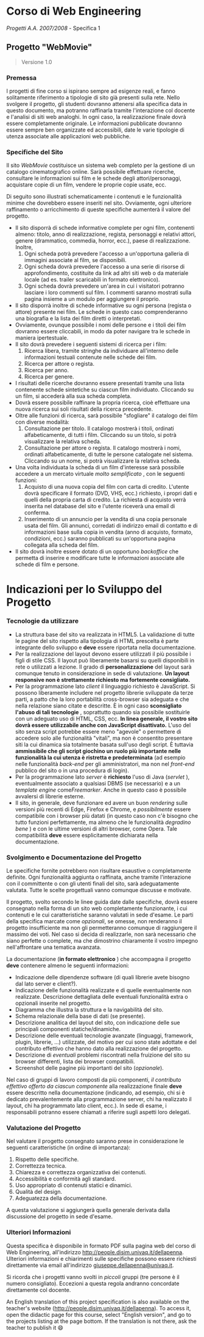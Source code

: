 # Corso di Web Engineering
*Progetti A.A. 2007/2008* - Specifica 1

## Progetto "WebMovie"

> Versione 1.0

### Premessa

I progetti di fine corso si ispirano sempre ad esigenze
reali, e fanno solitamente riferimento a tipologie di sito già presenti sulla
rete. Nello svolgere il progetto, gli studenti dovranno attenersi alla
specifica data in questo documento, ma potranno raffinarla tramite l'interazione
col docente e l'analisi di siti web analoghi. In ogni caso, la realizzazione
finale dovrà essere completamente originale. Le informazioni pubblicate
dovranno essere sempre ben organizzate ed accessibili, date le varie tipologie
di utenza associate alle applicazioni web pubbliche.

### Specifiche del Sito

Il sito *WebMovie* costituisce un sistema web completo per la gestione di un catalogo cinematografico online. Sarà possibile effettuare ricerche, consultare le informazioni sui film e le schede degli attori/personaggi, acquistare copie di un film, vendere le proprie copie usate, ecc.

Di seguito sono illustrati schematicamente i contenuti e le
funzionalità minime che dovrebbero essere inseriti nel sito. Ovviamente, ogni
ulteriore raffinamento o arricchimento di queste specifiche aumenterà il valore
del progetto.
* Il sito disporrà di schede informative complete per ogni film, contenenti almeno: titolo, anno di realizzazione, regista, personaggi e relativi attori, genere (drammatico, commedia, horror, ecc.), paese di realizzazione. Inoltre,
  1. Ogni scheda potrà prevedere l'accesso a un'opportuna galleria di immagini associate al film, se disponibili.
  2. Ogni scheda dovrà prevedere l'accesso a una serie di risorse di approfondimento, costituite da link ad altri siti web o da materiale locale (ad es. trailer scaricabili in formato elettronico).
  3. Ogni scheda dovrà prevedere un'area in cui i visitatori potranno lasciare i loro commenti sul film. I commenti saranno mostrati sulla pagina insieme a un modulo per aggiungere il proprio.
* Il sito disporrà inoltre di schede informative su ogni persona (regista o attore) presente nei film. Le schede in questo caso comprenderanno una biografia e la lista dei film diretti o interpretati.
* Ovviamente, ovunque possibile i nomi delle persone e i titoli dei film dovranno essere cliccabili, in modo da poter navigare tra le schede in maniera ipertestuale.
* Il sito dovrà prevedere i seguenti sistemi di ricerca per i film:
  1. Ricerca libera, tramite stringhe da individuare all'interno delle informazioni testuali contenute nelle schede dei film.
  2. Ricerca per attore o regista.
  3. Ricerca per anno.
  4. Ricerca per genere.
* I risultati delle ricerche dovranno essere presentati tramite una lista contenente schede sintetiche su ciascun film individuato. Cliccando su un film, si accederà alla sua scheda completa.
* Dovrà essere possibile raffinare la propria ricerca, cioè effettuare una nuova ricerca sui soli risultati della ricerca precedente.
* Oltre alle funzioni di ricerca, sarà possibile "sfogliare" il catalogo dei film con diverse modalità:
  1. Consultazione per titolo. Il catalogo mostrerà i titoli, ordinati alfabeticamente, di tutti i film. Cliccando su un titolo, si potrà visualizzare la relativa scheda.
  2. Consultazione per attore o regista. Il catalogo mostrerà i nomi, ordinati alfabeticamente, di tutte le persone catalogate nel sistema. Cliccando su un nome, si potrà visualizzare la relativa scheda.
* Una volta individuata la scheda di un film d'interesse sarà possibile accedere a un mercato virtuale *molto semplificato* , con le seguenti funzioni:
  1. Acquisto di una nuova copia del film con carta di credito. L'utente dovrà specificare il formato (DVD, VHS, ecc.) richiesto, i propri dati e quelli della propria carta di credito. La richiesta di acquisto verrà inserita nel database del sito e l'utente riceverà una email di conferma.
  2. Inserimento di un annuncio per la vendita di una copia personale usata del film. Gli annunci, corredati di indirizzo email di contatto e di informazioni base sulla copia in vendita (anno di acquisto, formato, condizioni, ecc.) saranno pubblicati su un'opportuna pagina collegata alla scheda del film.
* Il sito dovrà inoltre essere dotato di un opportuno *backoffice* che permetta di inserire e modificare tutte le informazioni associate alle schede di film e persone.

# Indicazioni per lo Sviluppo del Progetto

### Tecnologie da utilizzare

* La struttura base del sito va realizzata in HTML5. La validazione di tutte le pagine del sito rispetto alla tipologia di HTML prescelta è parte integrante dello sviluppo e **deve** essere riportata nella documentazione.
* Per la realizzazione del layout devono essere utilizzati il più possibile i figli di stile CSS. Il layout può liberamente basarsi su quelli disponibili in rete o utilizzati a lezione. Il grado di **personalizzazione** del layout sarà comunque tenuto in considerazione in sede di valutazione. **Un layout responsive non è strettamente richiesto ma fortemente consigliato.**
* Per la programmazione lato *client* il linguaggio richiesto è JavaScript. Si possono liberamente includere nel progetto librerie sviluppate da terze parti, a patto che la loro portabilità cross-browser sia adeguata e che nella relazione siano citate e descritte. È in ogni caso **sconsigliato l'abuso di tali tecnologie** , soprattutto quando sia possibile sostituirle con un adeguato uso di HTML, CSS, ecc. **In linea generale, il vostro sito dovrà essere utilizzabile anche con JavaScript disattivato.** L'uso del sito senza script potrebbe essere meno "agevole" o permettere di accedere solo alle funzionalità "vitali", ma non è consentito presentare siti la cui dinamica sia totalmente basata sull'uso degli script. È tuttavia **ammissibile che gli script giochino un ruolo più importante nelle funzionalità la cui utenza è ristretta e predeterminata** (ad esempio nelle funzionalità *back-end* per gli amministratori, ma non nel *front-end* pubblico del sito o in una procedura di login).
* Per la programmazione lato *server* è **richiesto** l'uso di Java (*servlet* ), eventualmente associato a qualsiasi DBMS (se necessario) e a un *template engine* come*Freemarker*. Anche in questo caso è possibile avvalersi di librerie esterne.
* Il sito, in generale, deve funzionare ed avere un buon *rendering* sulle versioni più recenti di Edge, Firefox e Chrome, e *possibilmente* essere compatibile con i browser più datati (in questo caso non c'è bisogno che tutto funzioni perfettamente, ma almeno che le funzionalità *degradino bene* ) e con le ultime versioni di altri browser, come Opera. Tale compatibilità **deve** essere esplicitamente dichiarata nella documentazione.

### Svolgimento e Documentazione del Progetto

Le specifiche fornite potrebbero non risultare esaustive o completamente definite. Ogni funzionalità aggiunta o raffinata, anche tramite l'interazione con il committente o con gli utenti finali del sito, sarà adeguatamente valutata. Tutte le scelte progettuali vanno comunque discusse e motivate.

Il progetto, svolto secondo le linee guida date dalle specifiche, dovrà essere consegnato nella forma di un sito web completamente funzionante, i cui contenuti e le cui caratteristiche saranno valutati in sede d'esame. Le parti della specifica marcate come *opzionali*, se omesse, non renderanno il progetto insufficiente ma non gli permetteranno comunque di raggiungere il massimo dei voti. Nel caso si decida di realizzarle, non sarà necessario che siano perfette o complete, ma che dimostrino chiaramente il vostro impegno nell'affrontare una tematica avanzata.

La documentazione (**in formato elettronico** ) che accompagna il progetto **deve** contenere almeno le seguenti informazioni:

* Indicazione delle dipendenze software (di quali librerie avete bisogno dal lato server e client?).
* Indicazione delle funzionalità realizzate e di quelle eventualmente non realizzate. Descrizione dettagliata delle eventuali funzionalità extra o opzionali inserite nel progetto.
* Diagramma che illustra la struttura e la navigabilità del sito.
* Schema relazionale della base di dati (se presente).
* Descrizione analitica del layout del sito, con indicazione delle sue principali componenti statiche/dinamiche.
* Descrizione delle eventuali tecnologie avanzate (linguaggi, framework, plugin, librerie, ...) utilizzate, del motivo per cui sono state adottate e del contributo effettivo che hanno dato alla realizzazione del progetto.
* Descrizione di *eventuali* problemi riscontrati nella fruizione del sito su browser differenti, lista dei browser compatibili.
* Screenshot delle pagine più importanti del sito (*opzionale*).

Nel caso di gruppi di lavoro composti da più componenti, *il contributo effettivo offerto da ciascun componente* alla realizzazione finale **deve** essere descritto nella documentazione (indicando, ad esempio, chi si è dedicato prevalentemente alla programmazione server, chi ha realizzato il layout, chi ha programmato lato client, ecc.). In sede di esame, i responsabili potranno essere chiamati a riferire sugli aspetti loro delegati.

### Valutazione del Progetto

Nel valutare il progetto consegnato saranno prese in considerazione le seguenti caratteristiche (in ordine di importanza):

1. Rispetto delle specifiche.
2. Correttezza tecnica.
3. Chiarezza e correttezza organizzativa dei contenuti.
4. Accessibilità e conformità agli standard.
5. Uso appropriato di contenuti statici e dinamici.
6. Qualità del design.
7. Adeguatezza della documentazione.

A questa valutazione si aggiungerà quella generale derivata dalla discussione del progetto in sede d'esame.

### Ulteriori Informazioni

Questa specifica è disponibile in formato PDF sulla pagina web del corso di Web Engineering, all'indirizzo http://people.disim.univaq.it/dellapenna. Ulteriori informazioni e chiarimenti sulle specifiche possono essere richiesti direttamente via email all'indirizzo giuseppe.dellapenna@univaq.it.

Si ricorda che i progetti vanno svolti in *piccoli* gruppi (tre persone è il numero consigliato). Eccezioni a questa regola andranno concordate direttamente col docente.

An English translation of this project specification is also available on the teacher's website (http://people.disim.univaq.it/dellapenna). To access it, open the didactic page for this course, select "English version", and go to the projects listing at the page bottom. If the translation is not there, ask the teacher to publish it 😄
